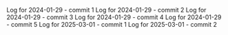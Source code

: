 Log for 2024-01-29 - commit 1
Log for 2024-01-29 - commit 2
Log for 2024-01-29 - commit 3
Log for 2024-01-29 - commit 4
Log for 2024-01-29 - commit 5
Log for 2025-03-01 - commit 1
Log for 2025-03-01 - commit 2
